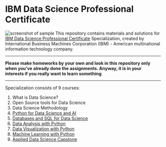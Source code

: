 # IBM Data Science Professional Certificate
![screenshot of sample](https://i.ytimg.com/vi/zgz1B_ozzlA/maxresdefault.jpg)
This repository contains materials and solutions for [IBM Data Science Professional Certificate](https://www.coursera.org/professional-certificates/ibm-data-science) Specialization, created by International Business Machines Corporation (IBM) - American multinational information technology company.
*** 
**Please make homeworks by your own and look in this repository only when you've already done the assignments. Anyway, it is in your interests if you really want to learn something**.
*** 
Specialization consists of 9 courses:
1. What is Data Science?
2. Open Source tools for Data Science
3. Data Science Methodology
4. [Python for Data Science and AI](https://github.com/MLunov/IBM-Data-Science-Professional-Certificate/tree/master/4-9%20Python%20for%20Data%20Science%20and%20AI)
5. [Databases and SQL for Data Science](https://github.com/MLunov/IBM-Data-Science-Professional-Certificate/tree/master/5-9%20Databases%20and%20SQL%20for%20Data%20Science)
6. [Data Analysis with Python](https://github.com/MLunov/IBM-Data-Science-Professional-Certificate/tree/master/6-9%20Data%20Analysis%20with%20Python)
7. [Data Visualization with Python](https://github.com/MLunov/IBM-Data-Science-Professional-Certificate/tree/master/7-9%20Data%20Visualization%20with%20Python)
8. [Machine Learning with Python]()
9. [Applied Data Science Capstone]()

